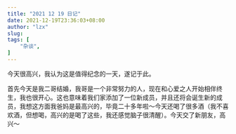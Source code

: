 ```yaml
---
title: "2021 12 19 日记"
date: 2021-12-19T23:36:03+08:00
author: "lzx"
slug: 
tags: [
    "杂谈",
]
---
```


今天很高兴，我认为这是值得纪念的一天，遂记于此。

首先今天是我二哥结婚，我哥是一个非常努力的人，现在和心爱之人开始相伴终生，我也很开心。这也意味着我们家添加了一位新成员，并且还将会诞生新的成员，我想这方面我爸妈是最高兴的，毕竟二十多年啦～今天还喝了很多酒（我不喜欢酒，但想喝，高兴的是喝了这些，我还感觉脑子很清醒）。今天交了新朋友，高兴～